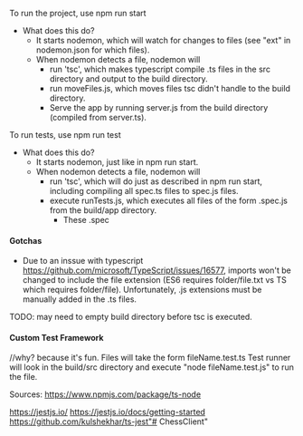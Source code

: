To run the project, use npm run start
- What does this do?
    - It starts nodemon, which will watch for changes to files (see "ext" in nodemon.json for which files).
    - When nodemon detects a file, nodemon will 
        - run 'tsc', which makes typescript compile .ts files in the src directory and output to the build directory.
        - run moveFiles.js, which moves files tsc didn't handle to the build directory.
        - Serve the app by running server.js from the build directory (compiled from server.ts).

To run tests, use npm run test
- What does this do?
    - It starts nodemon, just like in npm run start.
    - When nodemon detects a file, nodemon will 
        - run 'tsc', which will do just as described in npm run start, including compiling all spec.ts files to spec.js files.
        - execute runTests.js, which executes all files of the form .spec.js from the build/app directory.
            - These .spec

#### Gotchas
- Due to an inssue with typescript https://github.com/microsoft/TypeScript/issues/16577,
    imports won't be changed to include the file extension (ES6 requires folder/file.txt vs
    TS which requires folder/file). Unfortunately, .js extensions must be manually added in the .ts
    files.

TODO: may need to empty build directory before tsc is executed.


#### Custom Test Framework
//why? because it's fun.
Files will take the form fileName.test.ts
Test runner will look in the build/src directory and execute "node fileName.test.js" to run the file.

Sources:
https://www.npmjs.com/package/ts-node

https://jestjs.io/
https://jestjs.io/docs/getting-started
https://github.com/kulshekhar/ts-jest"# ChessClient" 
